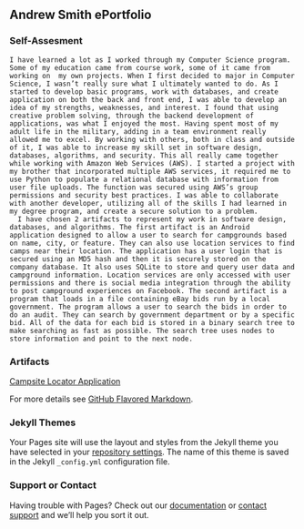 ## Andrew Smith ePortfolio

### Self-Assesment

    I have learned a lot as I worked through my Computer Science program. Some of my education came from course work, some of it came from working on  my own projects. When I first decided to major in Computer Science, I wasn’t really sure what I ultimately wanted to do. As I started to develop basic programs, work with databases, and create application on both the back and front end, I was able to develop an idea of my strengths, weaknesses, and interest. I found that using creative problem solving, through the backend development of applications, was what I enjoyed the most. Having spent most of my adult life in the military, adding in a team environment really allowed me to excel. By working with others, both in class and outside of it, I was able to increase my skill set in software design, databases, algorithms, and security. This all really came together while working with Amazon Web Services (AWS). I started a project with my brother that incorporated multiple AWS services, it required me to use Python to populate a relational database with information from user file uploads. The function was secured using AWS’s group permissions and security best practices. I was able to collaborate with another developer, utilizing all of the skills I had learned in my degree program, and create a secure solution to a problem. 
	  I have chosen 2 artifacts to represent my work in software design, databases, and algorithms. The first artifact is an Android application designed to allow a user to search for campgrounds based on name, city, or feature. They can also use location services to find camps near their location. The application has a user login that is secured using an MD5 hash and then it is securely stored on the company database. It also uses SQLite to store and query user data and campground information. Location services are only accessed with user permissions and there is social media integration through the ability to post campground experiences on Facebook. The second artifact is a program that loads in a file containing eBay bids run by a local government. The program allows a user to search the bids in order to do an audit. They can search by government department or by a specific bid. All of the data for each bid is stored in a binary search tree to make searching as fast as possible. The search tree uses nodes to store information and point to the next node. 


### Artifacts

[Campsite Locator Application](https://bitbucket.org/andrew_smith13/androidapplication/downloads/)


For more details see [GitHub Flavored Markdown](https://guides.github.com/features/mastering-markdown/).

### Jekyll Themes

Your Pages site will use the layout and styles from the Jekyll theme you have selected in your [repository settings](https://github.com/andysmitharng/andrewSmithCS499/settings). The name of this theme is saved in the Jekyll `_config.yml` configuration file.

### Support or Contact

Having trouble with Pages? Check out our [documentation](https://help.github.com/categories/github-pages-basics/) or [contact support](https://github.com/contact) and we’ll help you sort it out.
